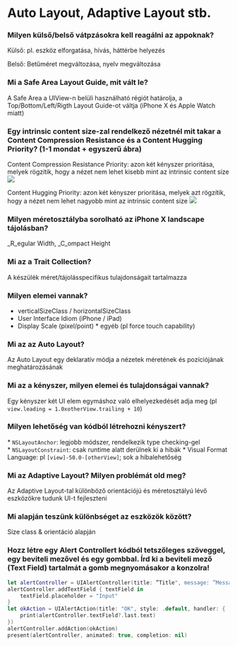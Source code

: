 #  Auto Layout, Adaptive Layout stb.

### Milyen külső/belső vátpzásokra kell reagálni az appoknak?
Külső: pl. eszköz elforgatása, hívás, háttérbe helyezés

Belső: Betűméret megváltozása, nyelv megváltozása

### Mi a Safe Area Layout Guide, mit vált le?
A Safe Area a UIView-n belüli használható régiót határolja, a Top/Bottom/Left/Rigth Layout Guide-ot váltja (iPhone X és Apple Watch miatt)

### Egy intrinsic content size-zal rendelkező nézetnél mit takar a Content Compression Resistance és a Content Hugging Priority? (1-1 mondat + egyszerű ábra)
Content Compression Resistance Priority: azon két kényszer prioritása, melyek rögzítik, hogy a nézet nem lehet kisebb mint az intrinsic content size
![](img/content_compression)

Content Hugging Priority: azon két kényszer prioritása, melyek azt rögzítik, hogy a nézet nem lehet nagyobb mint az intrinsic content size
![](img/content_hugging)

### Milyen méretosztályba sorolható az iPhone X landscape tájolásban?
_R_egular Width, _C_ompact Height

### Mi az a Trait Collection?
A készülék méret/tájolásspecifikus tulajdonságait tartalmazza

### Milyen elemei vannak?
* verticalSizeClass / horizontalSizeClass
* User Interface Idiom (iPhone / iPad)
* Display Scale (pixel/point)
* egyéb (pl force touch capability)

### Mi az az Auto Layout?
Az Auto Layout egy deklaratív módja a nézetek méretének és pozíciójának meghatározásának

### Mi az a kényszer, milyen elemei és tulajdonságai vannak?
Egy kényszer két UI elem egymáshoz való elhelyezkedését adja meg  (pl `view.leading = 1.0xotherView.trailing + 10`)

### Milyen lehetőség van kódból létrehozni kényszert?
* `NSLayoutAnchor`: legjobb módszer, rendelkezik type checking-gel
* `NSLayoutConstraint`: csak runtime alatt derülnek ki a hibák
* Visual Format Language: pl `[view]-50.0-[otherView]`; sok a hibalehetőség

### Mi az Adaptive Layout? Milyen problémát old meg?
Az Adaptive Layout-tal különböző orientációjú és méretosztályú lévő eszközökre tudunk UI-t fejleszteni

### Mi alapján teszünk különbséget az eszközök között?
Size class & orientáció alapján

### Hozz létre egy Alert Controllert kódból tetszőleges szöveggel, egy beviteli mezővel és egy gombbal. Írd ki a beviteli mező (Text Field) tartalmát a gomb megnyomásakor a konzolra!
```swift
let alertController = UIAlertController(title: ”Title", message: ”Message", preferredStyle: .alert)
alertController.addTextField { textField in
    textField.placeholder = "Input"
}
let okAction = UIAlertAction(title: "OK", style: .default, handler: {
    print(alertController.textField?.last.text)
})
alertController.addAction(okAction)
present(alertController, animated: true, completion: nil)

```

